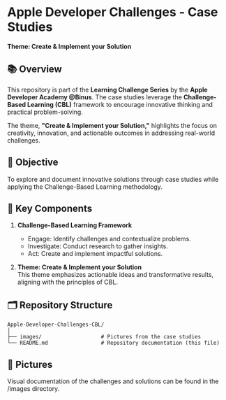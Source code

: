 # Apple Developer Challenges - Case Studies  
**Theme: Create & Implement your Solution**  

## 📚 Overview  
This repository is part of the **Learning Challenge Series** by the **Apple Developer Academy @Binus**. The case studies leverage the **Challenge-Based Learning (CBL)** framework to encourage innovative thinking and practical problem-solving.  

The theme, **"Create & Implement your Solution,"** highlights the focus on creativity, innovation, and actionable outcomes in addressing real-world challenges.  

## 🚀 Objective  
To explore and document innovative solutions through case studies while applying the Challenge-Based Learning methodology.  

## 🌟 Key Components  
1. **Challenge-Based Learning Framework**  
   - Engage: Identify challenges and contextualize problems.  
   - Investigate: Conduct research to gather insights.  
   - Act: Create and implement impactful solutions.  

2. **Theme: Create & Implement your Solution**  
   This theme emphasizes actionable ideas and transformative results, aligning with the principles of CBL.  

## 🗂️ Repository Structure  
```
Apple-Developer-Challenges-CBL/
│
├── images/                   # Pictures from the case studies
└── README.md                 # Repository documentation (this file)
```

## 📸 Pictures  
Visual documentation of the challenges and solutions can be found in the /images directory.  
